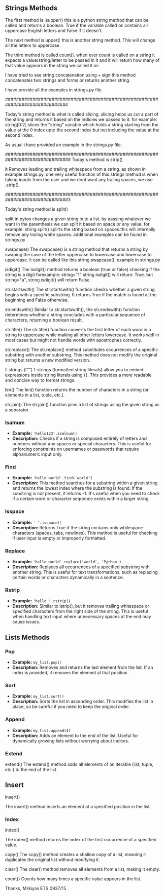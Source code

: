 ## Strings Methods

The first method is isupper() this is a python string method that can be called and returns a boolean. True if the variable called on contains all uppercase English letters and False if it doesn't.

The next method is upper() this is another string method. This will change all the letters to uppercase.

The third method is called count(). when ever count is called on a string it expects a value/string/letter to be passed in it and it will return how many of that value appears in the string we called it on

I have tried to see string concatenation using + sign this method concatenates two strings and forms or returns another string.

I have provide all the examples in strings.py file.

###############################################################################

Today's string method is what is called slicing. slicing helps us cut a part of the string and returns it based on the indicies we passed to it. for example:
string[0:2] slices the "string" variable which holds a string starting from the value at the 0 index upto the second index but not including the value at the second index.

As usual i have provided an example in the strings.py file.

################################################################################
Today's method is strip()

it Removes leading and trailing whitespace from a string. as shown in example strings.py. one very useful function of this strings method is when taking inputs from the user and we dont want any traling spaces, we use .strip().

###############################################################################3

Today's string method is split()

split in pyton changes a given string in to a list. by passing whatever we want in the parenthesis we can split it based on space or any value. for example: string.split() splirts the string based on spaces.this will internally remove any traling white spaces. additional examples can be found in strings.py

swapcase()
The swapcase() is a string method that returns a string by swaping the case of the letter uppercase to lowercase and lowercase to uppercase. it can be called like this string.swapcase(). example in strings.py

isdigit()
The isdigit() method returns a boolean (true or false) checking if the string is a digit forexample: string="1" string.isdigit() will return: True. but string="a", string.isdigit() will return False.

str.startswith()
The str.startswith() function checks whether a given string begins with a specific substring. It returns True if the match is found at the beginning and False otherwise.

str.endswith()
Similar to str.startswith(), the str.endswith() function determines whether a string concludes with a particular sequence of characters, returning a boolean result.

str.title()
The str.title() function converts the first letter of each word in a string to uppercase while making all other letters lowercase. It works well in most cases but might not handle words with apostrophes correctly.

str.replace()
The str.replace() method substitutes occurrences of a specific substring with another substring. This method does not modify the original string but returns a new modified version.

f-strings (f"")
f-strings (formatted string literals) allow you to embed expressions inside string literals using {}. This provides a more readable and concise way to format strings.

len()
The len() function returns the number of characters in a string (or elements in a list, tuple, etc.).

str.join()
The str.join() function joins a list of strings using the given string as a separator.

### Isalnum

- **Example:** `'hello123'.isalnum()`
- **Description:** Checks if a string is composed entirely of letters and numbers without any spaces or special characters. This is useful for enforcing constraints on usernames or passwords that require alphanumeric input only.

### Find

- **Example:** `'hello world'.find('world')`
- **Description:** This method searches for a substring within a given string and returns the lowest index where the substring is found. If the substring is not present, it returns -1. It's useful when you need to check if a certain word or character sequence exists within a larger string.

### Isspace

- **Example:** `' '.isspace()`
- **Description:** Returns True if the string contains only whitespace characters (spaces, tabs, newlines). This method is useful for checking if user input is empty or improperly formatted.

### Replace

- **Example:** `'hello world'.replace('world', 'Python')`
- **Description:** Replaces all occurrences of a specified substring with another string. This is useful for text transformations, such as replacing certain words or characters dynamically in a sentence.

### Rstrip

- **Example:** `'hello '.rstrip()`
- **Description:** Similar to lstrip(), but it removes trailing whitespace or specified characters from the right side of the string. This is useful when handling text input where unnecessary spaces at the end may cause issues.

## Lists Methods

### Pop

- **Example:** `my_list.pop()`
- **Description:** Removes and returns the last element from the list. If an index is provided, it removes the element at that position.

### Sort

- **Example:** `my_list.sort()`
- **Description:** Sorts the list in ascending order. This modifies the list in place, so be careful if you need to keep the original order.

### Append

- **Example:** `my_list.append(4)`
- **Description:** Adds an element to the end of the list. Useful for dynamically growing lists without worrying about indices.

### Extend

extend()
The extend() method adds all elements of an iterable (list, tuple, etc.) to the end of the list.

## Insert

insert()

The insert() method inserts an element at a specified position in the list.

### Index

index()

The index() method returns the index of the first occurrence of a specified value.

copy()
The copy() method creates a shallow copy of a list, meaning it duplicates the original list without modifying it.

clear()
The clear() method removes all elements from a list, making it empty.

count()
Counts how many times a specific value appears in the list.

Thanks,
Milkiyas
ETS 0937/15
